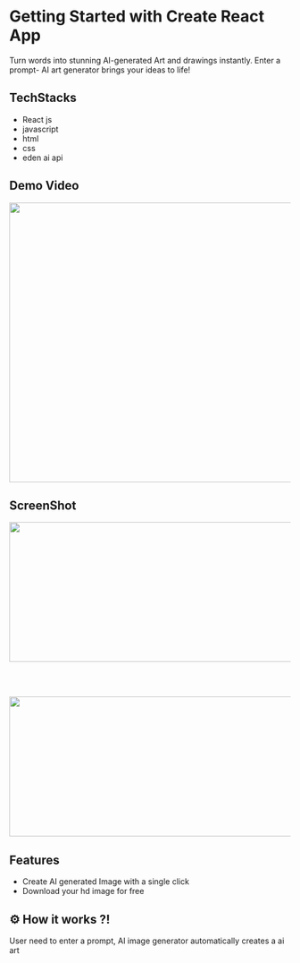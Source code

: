 # Getting Started with Create React App
Turn words into stunning AI-generated Art and drawings instantly. Enter a prompt- AI art generator brings your ideas to life!

## TechStacks
- React js
- javascript
- html
- css
- eden ai api

## Demo Video

<img src="https://github.com/khan-mujeeb/AI-Image-Generator/assets/89351750/32c723cc-6c07-417e-aea9-068cccce2337" height="500" width="1080" />

## ScreenShot

<div>
  
<img src="https://github.com/khan-mujeeb/AI-Image-Generator/assets/89351750/30237bcd-2c23-478b-a391-e037f6d3d1aa" width="540" height="250"/>


<br><br>

<img src="https://github.com/khan-mujeeb/AI-Image-Generator/assets/89351750/8b8e9170-3154-45c2-9881-c03f4285467b" width="540" height="250"/>

</div>

## Features
- Create AI generated Image with a single click
- Download your hd image for free

## ⚙ How it works ?!
User need to enter a prompt, AI image generator automatically creates a ai art 



